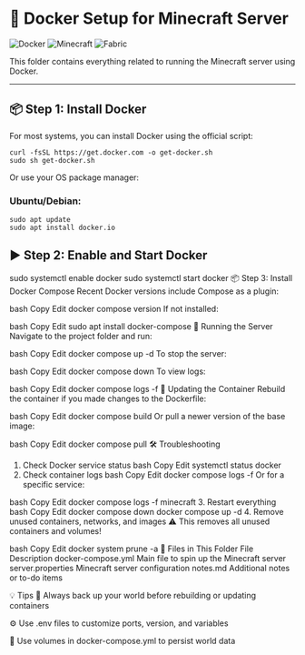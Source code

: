 # 🐳 Docker Setup for Minecraft Server

![Docker](https://img.shields.io/badge/docker-setup-blue)
![Minecraft](https://img.shields.io/badge/minecraft-server-green)
![Fabric](https://img.shields.io/badge/mod-loader-fabric-blueviolet)

This folder contains everything related to running the Minecraft server using Docker.

---

## 📦 Step 1: Install Docker

For most systems, you can install Docker using the official script:

```
curl -fsSL https://get.docker.com -o get-docker.sh
sudo sh get-docker.sh
```

Or use your OS package manager:

### Ubuntu/Debian:

```
sudo apt update
sudo apt install docker.io
```

## ▶️ Step 2: Enable and Start Docker

sudo systemctl enable docker
sudo systemctl start docker
📦 Step 3: Install Docker Compose
Recent Docker versions include Compose as a plugin:

bash
Copy
Edit
docker compose version
If not installed:

bash
Copy
Edit
sudo apt install docker-compose
🚀 Running the Server
Navigate to the project folder and run:

bash
Copy
Edit
docker compose up -d
To stop the server:

bash
Copy
Edit
docker compose down
To view logs:

bash
Copy
Edit
docker compose logs -f
🔁 Updating the Container
Rebuild the container if you made changes to the Dockerfile:

bash
Copy
Edit
docker compose build
Or pull a newer version of the base image:

bash
Copy
Edit
docker compose pull
🛠 Troubleshooting
1. Check Docker service status
bash
Copy
Edit
systemctl status docker
2. Check container logs
bash
Copy
Edit
docker compose logs -f
Or for a specific service:

bash
Copy
Edit
docker compose logs -f minecraft
3. Restart everything
bash
Copy
Edit
docker compose down
docker compose up -d
4. Remove unused containers, networks, and images
⚠️ This removes all unused containers and volumes!

bash
Copy
Edit
docker system prune -a
📁 Files in This Folder
File	Description
docker-compose.yml	Main file to spin up the Minecraft server
server.properties	Minecraft server configuration
notes.md	Additional notes or to-do items

💡 Tips
🧠 Always back up your world before rebuilding or updating containers

⚙️ Use .env files to customize ports, version, and variables

💾 Use volumes in docker-compose.yml to persist world data

